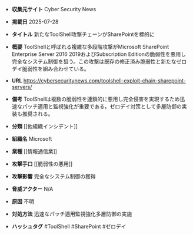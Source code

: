 - **収集元サイト**
Cyber Security News

- **掲載日**
2025-07-28

- **タイトル**
新たなToolShell攻撃チェーンがSharePointを標的に

- **概要**
ToolShellと呼ばれる複雑な多段階攻撃がMicrosoft SharePoint Enterprise Server 2016 2019およびSubscription Editionの脆弱性を悪用し完全なシステム制御を狙う。この攻撃は既存の修正済み脆弱性と新たなゼロデイ脆弱性を組み合わせている。

- **URL**
https://cybersecuritynews.com/toolshell-exploit-chain-sharepoint-servers/

- **備考**
ToolShellは複数の脆弱性を連鎖的に悪用し完全侵害を実現するため迅速なパッチ適用と監視強化が重要である。ゼロデイ対策として多層防御の実装も推奨される。

- **分類**
[[他組織インシデント]]

- **組織名**
Microsoft

- **業種**
[[情報通信業]]

- **攻撃手口**
[[脆弱性の悪用]]

- **攻撃影響**
完全なシステム制御の獲得

- **脅威アクター**
N/A

- **原因**
不明

- **対処方法**
迅速なパッチ適用監視強化多層防御の実施

- **ハッシュタグ**
#ToolShell #SharePoint #ゼロデイ
